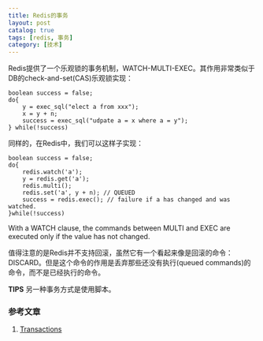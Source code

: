 ```yaml
---
title: Redis的事务
layout: post
catalog: true
tags: [redis, 事务]
category: [技术]
---
```



Redis提供了一个乐观锁的事务机制，WATCH-MULTI-EXEC。其作用非常类似于DB的check-and-set(CAS)乐观锁实现：
	
	boolean success = false;
	do{
		y = exec_sql("elect a from xxx");
		x = y + n;
		success = exec_sql("udpate a = x where a = y");
	} while(!success)



同样的，在Redis中，我们可以这样子实现：

	boolean success = false;
	do{
		redis.watch('a');
		y = redis.get('a');
		redis.multi();
		redis.set('a', y + n); // QUEUED
		success = redis.exec(); // failure if a has changed and was watched.
	}while(!success)

With a WATCH clause, the commands between MULTI and EXEC are executed only if the value has not changed.


值得注意的是Redis并不支持回滚，虽然它有一个看起来像是回滚的命令：DISCARD。但是这个命令的作用是丢弃那些还没有执行(queued commands)的命令，而不是已经执行的命令。


**TIPS** 另一种事务方式是使用脚本。


### 参考文章

1. [Transactions](http://redis.io/topics/transactions)
